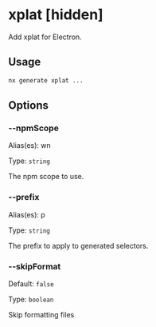 # xplat [hidden]

Add xplat for Electron.

## Usage

```bash
nx generate xplat ...

```

## Options

### --npmScope

Alias(es): wn

Type: `string`

The npm scope to use.

### --prefix

Alias(es): p

Type: `string`

The prefix to apply to generated selectors.

### --skipFormat

Default: `false`

Type: `boolean`

Skip formatting files
